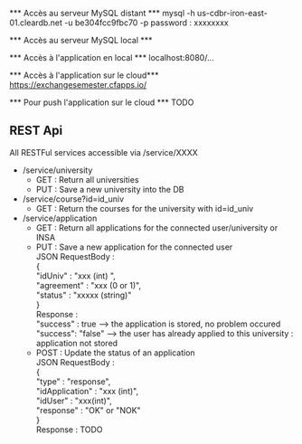 *** Accès au serveur MySQL distant ***
mysql -h us-cdbr-iron-east-01.cleardb.net -u be304fcc9fbc70 -p
password : xxxxxxxx

*** Accès au serveur MySQL local ***

*** Accès à l'application en local ***
localhost:8080/...

*** Accès à l'application sur le cloud***
https://exchangesemester.cfapps.io/

*** Pour push l'application sur le cloud ***
    TODO


<h2> REST Api </h2>
<div>
  All RESTFul services accessible via /service/XXXX
  <ul>
    <li> /service/university
        <ul>
            <li>
                GET : Return all universities
            </li>
            <li>
                PUT : Save a new university into the DB
            </li>
        </ul>
    </li>
    <li> /service/course?id=id_univ
       <ul>
           <li>
               GET : Return the courses for the university with id=id_univ
           </li>
        </ul>
    </li>
    <li> /service/application 
        <ul>
            <li> GET : Return all applications for the connected user/university or INSA</li>
            <li> PUT : Save a new application for the connected user <br>
                JSON RequestBody : <br>
                {  <br> 
                "idUniv" : "xxx (int) ", <br>
                "agreement" : "xxx (0 or 1)", <br>
                "status" : "xxxxx (string)" <br>
                } <br>
                Response : <br> "success" : true --> the application is stored, no problem occured <br>
                 "success": "false" --> the user has already applied to this university : application not stored
            </li>
            <li> POST : Update the status of an application <br>
                JSON RequestBody : <br>
                { <br>
                "type" : "response", <br>
                "idApplication" : "xxx (int)", <br>
                "idUser" : "xxx(int)", <br>
                "response" : "OK" or "NOK" <br>
                } <br>
                Response : TODO
            </li>
        </ul>
      </li>
  </ul>
</div>
